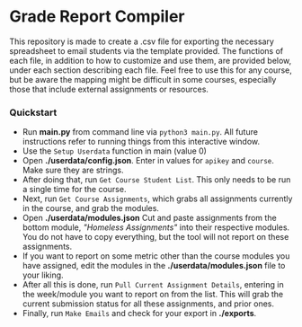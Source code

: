 # Grade Report Compiler #

 This repository is made to create a .csv file for exporting the necessary spreadsheet to email students via the template provided. The functions of each file, in addition to how to customize and use them, are provided below, under each section describing each file. Feel free to use this for any course, but be aware the mapping might be difficult in some courses, especially those that include external assignments or resources.

### Quickstart ###

- Run **main.py** from command line via `python3 main.py`. All future instructions refer to running things from this interactive window.
- Use the `Setup Userdata` function in main (value 0)
- Open **./userdata/config.json**. Enter in values for `apikey` and `course`. Make sure they are strings.
- After doing that, run `Get Course Student List`. This only needs to be run a single time for the course.
- Next, run `Get Course Assignments`, which grabs all assignments currently in the course, and grab the modules.
- Open **./userdata/modules.json** Cut and paste assignments from the bottom module, *"Homeless Assignments"* into their respective modules. You do not have to copy everything, but the tool will not report on these assignments.
- If you want to report on some metric other than the course modules you have assigned, edit the modules in the **./userdata/modules.json** file to your liking.
- After all this is done, run `Pull Current Assignment Details`, entering in the week/module you want to report on from the list. This will grab the current submission status for all these assignments, and prior ones.
- Finally, run `Make Emails` and check for your export in **./exports**.